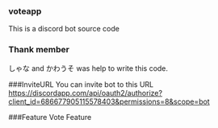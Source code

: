 ### voteapp
This is a discord bot source code

### Thank member
しゃな and かわうそ was help to write this code.

###InviteURL
You can invite bot to this URL
https://discordapp.com/api/oauth2/authorize?client_id=686677905115578403&permissions=8&scope=bot

###Feature
Vote Feature

